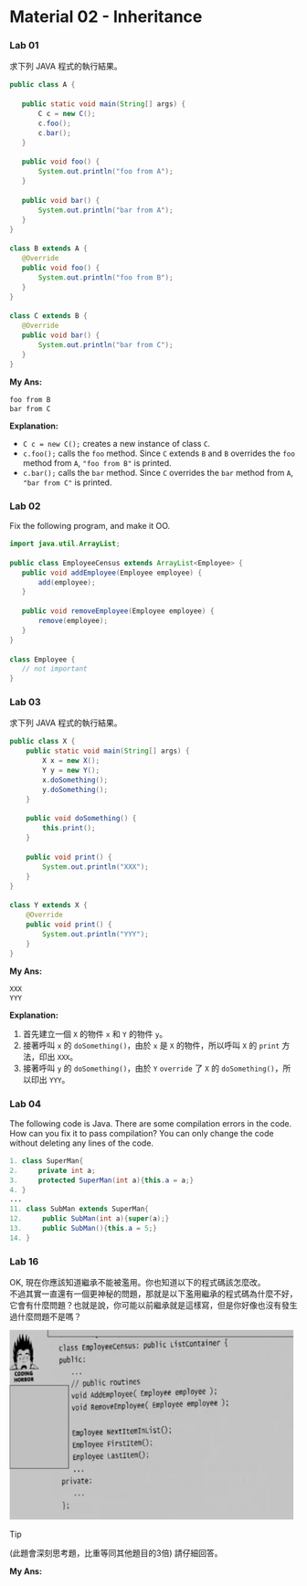# Material 02 - Inheritance

### Lab 01

求下列 JAVA 程式的執行結果。

```java
public class A {

   public static void main(String[] args) {
       C c = new C();
       c.foo();
       c.bar();
   }

   public void foo() {
       System.out.println("foo from A");
   }

   public void bar() {
       System.out.println("bar from A");
   }
}

class B extends A {
   @Override
   public void foo() {
       System.out.println("foo from B");
   }
}

class C extends B {
   @Override
   public void bar() {
       System.out.println("bar from C");
   }
}
```

**My Ans:**

```shell
foo from B
bar from C
```

**Explanation:**

- `C c = new C();` creates a new instance of class `C`.
- `c.foo();` calls the `foo` method. Since `C` extends `B` and `B` overrides the `foo` method from `A`, `"foo from B"` is printed.
- `c.bar();` calls the `bar` method. Since `C` overrides the `bar` method from `A`, `"bar from C"` is printed.

### Lab 02


Fix the following program, and make it OO.

```java
import java.util.ArrayList;

public class EmployeeCensus extends ArrayList<Employee> {
   public void addEmployee(Employee employee) {
       add(employee);
   }

   public void removeEmployee(Employee employee) {
       remove(employee);
   }
}

class Employee {
   // not important
}
```

### Lab 03

求下列 JAVA 程式的執行結果。

```java
public class X {
    public static void main(String[] args) {
        X x = new X();
        Y y = new Y();
        x.doSomething();
        y.doSomething();
    }

    public void doSomething() {
        this.print();
    }

    public void print() {
        System.out.println("XXX");
    }
}

class Y extends X {
    @Override
    public void print() {
        System.out.println("YYY");
    }
}
```


**My Ans:**

```shell
XXX
YYY
```

**Explanation:**

1. 首先建立一個 `X` 的物件 `x` 和 `Y` 的物件 `y`。
2. 接著呼叫 `x` 的 `doSomething()`，由於 `x` 是 `X` 的物件，所以呼叫 `X` 的 `print` 方法，印出 `XXX`。
3. 接著呼叫 `y` 的 `doSomething()`，由於 `Y` `override` 了 `X` 的 `doSomething()`，所以印出 `YYY`。

### Lab 04


The following code is Java. There are some compilation errors in the code.
How can you fix it to pass compilation?
You can only change the code without deleting any lines of the code. 

```java
1. class SuperMan{
2.     private int a;
3.     protected SuperMan(int a){this.a = a;}
4. }
...
11. class SubMan extends SuperMan{
12.     public SubMan(int a){super(a);}
13.     public SubMan(){this.a = 5;}
14. }
```


### Lab 16

OK, 現在你應該知道繼承不能被濫用。你也知道以下的程式碼該怎麼改。  
不過其實一直還有一個更神秘的問題，那就是以下濫用繼承的程式碼為什麼不好，它會有什麼問題？也就是說，你可能以前繼承就是這樣寫，但是你好像也沒有發生過什麼問題不是嗎？

![](./imgs/lab16.png)

> [!TIP]
> (此題會深刻思考題，比重等同其他題目的3倍) 請仔細回答。

**My Ans:**


